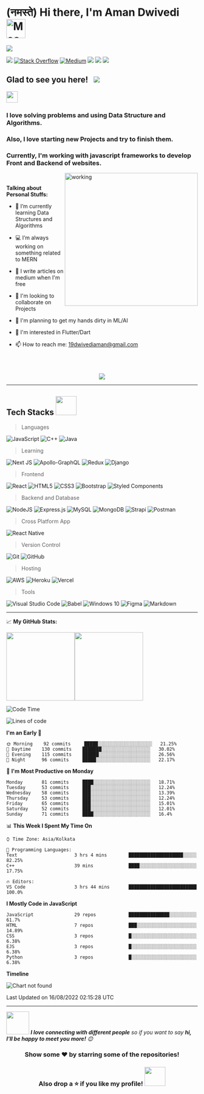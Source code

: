 <h1> (नमस्ते) Hi there, I'm Aman Dwivedi <img src="https://i.imgur.com/veZrcC7.gif" alt="Meaow" width="50" /> </h1>

<img src="https://github.com/born69confused/born69confused/blob/main/image/github%20banner1.jpg?raw=true">   

[<img src="https://img.shields.io/badge/linkedin-%230077B5.svg?&style=for-the-badge&logo=linkedin&logoColor=white" />](https://www.linkedin.com/in/Dwivediaman/)
[<img alt="Stack Overflow" src="https://img.shields.io/badge/-Stack%20overflow-FE7A16?style=for-the-badge&logo=stack-overflow&logoColor=white"/>](https://stackoverflow.com/users/13461811/confused)
[<img alt="Medium" src="https://img.shields.io/badge/Medium%20-%23000000.svg?&style=for-the-badge&logo=Medium&logoColor=white"/>](https://aman-dwivedi.medium.com/)
[<img src ="https://img.shields.io/badge/Website-AD-%231877F2.svg?&style=for-the-badge&logo=&logoColor=white%22">](https://awesome-noyce-737f26.netlify.app/)
[<img src = "https://img.shields.io/badge/instagram-%23E4405F.svg?&style=for-the-badge&logo=instagram&logoColor=white">](https://www.instagram.com/born_69_confused/?hl=de)
[<img src ="https://img.shields.io/badge/Email-Here-%23E4405F.svg?&style=for-the-badge&logo=&logoColor=white%22">](mailto:19dwivediaman@gmail.com)


## Glad to see you here! &nbsp; ![](https://komarev.com/ghpvc/?username=born69confused&color=blueviolet&style=flat)


<div>
<img src="https://media.giphy.com/media/WUlplcMpOCEmTGBtBW/giphy.gif" width="30">

### I love solving problems and using Data Structure and Algorithms. 

### Also, I love starting new Projects and try to finish them.

### Currently, I'm working with javascript frameworks to develop Front and Backend of websites.
</div>

<div>
<img align="right" alt="working" src="https://user-images.githubusercontent.com/57112545/111080199-5fa60f00-8523-11eb-85ea-5262e89445b0.jpg" width="350" height="350" />

<br>

**Talking about Personal Stuffs:**

- 🚀 I’m currently learning Data Structures and Algorithms

- 💻 I’m always working on something related to MERN

- 📝 I write articles on medium when I'm free

- 🤲 I'm looking to collaborate on Projects
  
- 🤖 I'm planning to get my hands dirty in ML/AI
  
- 📱 I'm interested in Flutter/Dart

- 📫 How to reach me: 19dwivediaman@gmail.com
</div>
<br>
<br>

<p align="center">
  <img src="https://github-profile-summary-cards.vercel.app/api/cards/profile-details?username=born69confused&theme=github_dark" />
</p>

<!-- ![](https://tokei.rs/b1/github/born69confused/LeetCode_Solutions?category=code)
![](https://tokei.rs/b1/github/born69confused/LeetCode_Solutions?category=files) -->

---

## Tech Stacks <img src="https://github.com/born69confused/born69confused/blob/main/assests/bmo.gif" height="50vw" width="55vw"/>

> Languages 
<p>
<img alt="JavaScript" src="https://img.shields.io/badge/javascript%20-%23323330.svg?&style=for-the-badge&logo=javascript&logoColor=%23F7DF1E"/>
<img alt="C++" src="https://img.shields.io/badge/c++%20-%2300599C.svg?&style=for-the-badge&logo=c%2B%2B&ogoColor=white"/>
<img alt="Java" src="https://img.shields.io/badge/java-%23ED8B00.svg?&style=for-the-badge&logo=java&logoColor=white"/>
</p>

>Learning
<p>
<img alt="Next JS" src="https://img.shields.io/badge/nextjs-%23000000.svg?style=for-the-badge&logo=next.js&logoColor=white"/>
<img alt="Apollo-GraphQL" src="https://img.shields.io/badge/-Apollo%20GraphQL-311C87?style=for-the-badge&logo=apollo-graphql"/>
<img alt="Redux" src="https://img.shields.io/badge/redux-%23593d88.svg?style=for-the-badge&logo=redux&logoColor=white"/>
<img alt="Django" src="https://img.shields.io/badge/django-%23092E20.svg?style=for-the-badge&logo=django&logoColor=white"/>
</p>

>Frontend
<p>
<img alt="React" src="https://img.shields.io/badge/react%20-%2320232a.svg?&style=for-the-badge&logo=react&logoColor=%2361DAFB"/>
<img alt="HTML5" src="https://img.shields.io/badge/html5%20-%23E34F26.svg?&style=for-the-badge&logo=html5&logoColor=white"/>
<img alt="CSS3" src="https://img.shields.io/badge/css3%20-%231572B6.svg?&style=for-the-badge&logo=css3&logoColor=white"/>
<img alt="Bootstrap" src="https://img.shields.io/badge/bootstrap%20-%23563D7C.svg?&style=for-the-badge&logo=bootstrap&logoColor=white"/>
<img alt="Styled Components" src="https://img.shields.io/badge/styled--components-DB7093?style=for-the-badge&logo=styled-components&logoColor=white"/>
</p>

>Backend and Database
<p>
<img alt="NodeJS" src="https://img.shields.io/badge/node.js%20-%2343853D.svg?&style=for-the-badge&logo=node.js&logoColor=white"/>
<img alt="Express.js" src="https://img.shields.io/badge/express.js%20-%23404d59.svg?&style=for-the-badge"/>
<img alt="MySQL" src="https://img.shields.io/badge/mysql-%2300f.svg?&style=for-the-badge&logo=mysql&logoColor=white"/>
<img alt="MongoDB" src ="https://img.shields.io/badge/MongoDB-%234ea94b.svg?&style=for-the-badge&logo=mongodb&logoColor=white"/>
<img alt="Strapi" src="https://img.shields.io/badge/strapi-%232E7EEA.svg?style=for-the-badge&logo=strapi&logoColor=white" />
<img alt="Postman" src="https://img.shields.io/badge/Postman-FF6C37?style=for-the-badge&logo=postman&logoColor=red" />
</p>

>Cross Platform App 
<p>
<img alt="React Native" src="https://img.shields.io/badge/react_native-%2320232a.svg?style=for-the-badge&logo=react&logoColor=%2361DAFB"/>
</p>

>Version Control
<p>
<img alt="Git" src="https://img.shields.io/badge/git%20-%23F05033.svg?&style=for-the-badge&logo=git&logoColor=white"/>
<img alt="GitHub" src="https://img.shields.io/badge/github%20-%23121011.svg?&style=for-the-badge&logo=github&logoColor=white"/>
</p>

>Hosting
<p>
<img alt="AWS" src="https://img.shields.io/badge/AWS%20-%23FF9900.svg?&style=for-the-badge&logo=amazon-aws&logoColor=white"/>
<img alt="Heroku" src="https://img.shields.io/badge/heroku%20-%23430098.svg?&style=for-the-badge&logo=heroku&logoColor=white"/>
<img alt="Vercel" src="https://img.shields.io/badge/vercel-%23000000.svg?style=for-the-badge&logo=vercel&logoColor=white"/>
</p>

>Tools
<p>
<img alt="Visual Studio Code" src="https://img.shields.io/badge/VisualStudioCode-0078d7.svg?&style=for-the-badge&logo=visual-studio-code&logoColor=white"/>
<img alt="Babel" src="https://img.shields.io/badge/Babel-F9DC3e?style=for-the-badge&logo=babel&logoColor=black" />
<img alt="Windows 10" src="https://img.shields.io/badge/Windows-0078D6?style=for-the-badge&logo=windows&logoColor=white" />
<img alt="Figma" src="https://img.shields.io/badge/figma-%23F24E1E.svg?&style=for-the-badge&logo=figma&logoColor=white"/>
<img alt="Markdown" src="https://img.shields.io/badge/markdown-%23000000.svg?style=for-the-badge&logo=markdown&logoColor=white"/>
</p>

---

📈 **My GitHub Stats:**


<img height="180em" src="https://github-readme-stats.vercel.app/api?username=born69confused&show_icons=true&hide_border=true&&count_private=true&include_all_commits=true" /><img height="180em" src="https://github-readme-stats.vercel.app/api/top-langs/?username=born69confused&exclude_repo=KNN-Image-Classification&show_icons=true&hide_border=true&layout=compact&langs_count=8"/>

<!-- [![GitHub Streak](https://github-readme-streak-stats.herokuapp.com?user=born69confused&hide_border=true)](https://git.io/streak-stats) -->

<!--START_SECTION:waka-->
![Code Time](http://img.shields.io/badge/Code%20Time-826%20hrs%2026%20mins-blue)

![Lines of code](https://img.shields.io/badge/From%20Hello%20World%20I%27ve%20Written-267%20Thousand%20lines%20of%20code-blue)

**I'm an Early 🐤** 

```text
🌞 Morning    92 commits     █████░░░░░░░░░░░░░░░░░░░░   21.25% 
🌆 Daytime    130 commits    ███████░░░░░░░░░░░░░░░░░░   30.02% 
🌃 Evening    115 commits    ██████░░░░░░░░░░░░░░░░░░░   26.56% 
🌙 Night      96 commits     █████░░░░░░░░░░░░░░░░░░░░   22.17%

```
📅 **I'm Most Productive on Monday** 

```text
Monday       81 commits     ████░░░░░░░░░░░░░░░░░░░░░   18.71% 
Tuesday      53 commits     ███░░░░░░░░░░░░░░░░░░░░░░   12.24% 
Wednesday    58 commits     ███░░░░░░░░░░░░░░░░░░░░░░   13.39% 
Thursday     53 commits     ███░░░░░░░░░░░░░░░░░░░░░░   12.24% 
Friday       65 commits     ███░░░░░░░░░░░░░░░░░░░░░░   15.01% 
Saturday     52 commits     ███░░░░░░░░░░░░░░░░░░░░░░   12.01% 
Sunday       71 commits     ████░░░░░░░░░░░░░░░░░░░░░   16.4%

```


📊 **This Week I Spent My Time On** 

```text
⌚︎ Time Zone: Asia/Kolkata

💬 Programming Languages: 
Text                     3 hrs 4 mins        ████████████████████░░░░░   82.25% 
C++                      39 mins             ████░░░░░░░░░░░░░░░░░░░░░   17.75%

🔥 Editors: 
VS Code                  3 hrs 44 mins       █████████████████████████   100.0%

```

**I Mostly Code in JavaScript** 

```text
JavaScript               29 repos            ███████████████░░░░░░░░░░   61.7% 
HTML                     7 repos             ███░░░░░░░░░░░░░░░░░░░░░░   14.89% 
CSS                      3 repos             █░░░░░░░░░░░░░░░░░░░░░░░░   6.38% 
EJS                      3 repos             █░░░░░░░░░░░░░░░░░░░░░░░░   6.38% 
Python                   3 repos             █░░░░░░░░░░░░░░░░░░░░░░░░   6.38%

```


**Timeline**

![Chart not found](https://raw.githubusercontent.com/born69confused/born69confused/main/charts/bar_graph.png) 


 Last Updated on 16/08/2022 02:15:28 UTC
<!--END_SECTION:waka-->

---

<img src="https://media.giphy.com/media/LnQjpWaON8nhr21vNW/giphy.gif" width="60"> <em><b>I love connecting with different people</b> so if you want to say <b>hi, I'll be happy to meet you more!</b> 😊</em>


<div align="center">
  
### Show some ❤️ by starring some of the repositories!
### Also drop a ⭐ if you like my profile! <img src="https://github.com/born69confused/born69confused/blob/main/assests/salt.gif" height="50vw" width="55vw"/>

</div>
